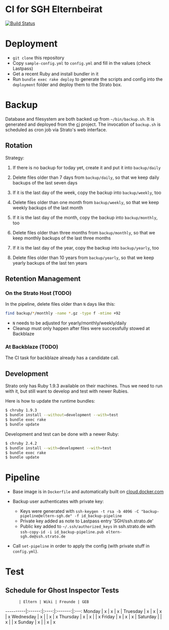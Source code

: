 # CI for SGH Elternbeirat

[![Build Status](https://travis-ci.org/sgh-eltern/ci.svg?branch=master)](https://travis-ci.org/sgh-eltern/ci)

# Deployment

* `git clone` this repository
* Copy `sample-config.yml` to `config.yml` and fill in the values (check Lastpass)
* Get a recent Ruby and install bundler in it
* Run `bundle exec rake deploy` to generate the scripts and config into the `deployment` folder and deploy them to the Strato box.

# Backup

Database and filesystem are both backed up from `~/bin/backup.sh`. It is generated and deployed from the [ci](https://github.com/sgh-eltern/ci#deployment) project. The invocation of `backup.sh` is scheduled as cron job via Strato's web interface.

## Rotation

Strategy:

1. If there is no backup for today yet, create it and put it into `backup/daily`
1. Delete files older than 7 days from `backup/daily`, so that we keep daily backups of the last seven days

1. If it is the last day of the week, copy the backup into `backup/weekly`, too
1. Delete files older than one month from `backup/weekly`, so that we keep weekly backups of the last month

1. If it is the last day of the month, copy the backup into `backup/monthly`, too
1. Delete files older than three months from `backup/monthly`, so that we keep monthly backups of the last three months

1. If it is the last day of the year, copy the backup into `backup/yearly`, too
1. Delete files older than 10 years from `backup/yearly`, so that we keep yearly backups of the last ten years

## Retention Management

### On the Strato Host (TODO)

In the pipeline, delete files older than `N` days like this:

```bash
find backup/*/monthly -name *.gz -type f -mtime +92
```

* `N` needs to be adjusted for yearly/monthly/weekly/daily
* Cleanup must only happen after files were successfully stowed at Backblaze

### At Backblaze (TODO)

The CI task for backblaze already has a candidate call.

## Development

Strato only has Ruby 1.9.3 available on their machines. Thus we need to run with it, but still want to develop and test with newer Rubies.

Here is how to update the runtime bundles:

```bash
$ chruby 1.9.3
$ bundle install --without=development --with=test
$ bundle exec rake
$ bundle update
```

Development and test can be done with a newer Ruby:

```bash
$ chruby 2.4.2
$ bundle install --with=development --with=test
$ bundle exec rake
$ bundle update
```

# Pipeline

* Base image is in `Dockerfile` and automatically built on [cloud.docker.com](https://cloud.docker.com/u/sghakinternet/repository/docker/sghakinternet/ci)

* Backup user authenticates with private key:
  - Keys were generated with `ssh-keygen -t rsa -b 4096 -C "backup-pipeline@eltern-sgh.de" -f id_backup-pipeline`
  - Private key added as note to Lastpass entry 'SGH/ssh.strato.de'
  - Public key added to `~/.ssh/authorized_keys` in ssh.strato.de with `ssh-copy-id -i id_backup-pipeline.pub eltern-sgh.de@ssh.strato.de`

* Call `set-pipeline` in order to apply the config (with private stuff in `config.yml`).

# Test

## Schedule for Ghost Inspector Tests

          | Eltern | Wiki | Freunde | GEB
----------|:------:|:----:|:-------:|:---:
Monday    |   x    |   x  |    x    |
Truesday  |   x    |   x  |    x    |  x
Wednesday |   x    |      |    x    |  x
Thursday  |   x    |   x  |         |  x
Friday    |   x    |   x  |    x    |
Saturday  |        |   x  |         |  x
Sunday    |   x    |      |    x    |  x
